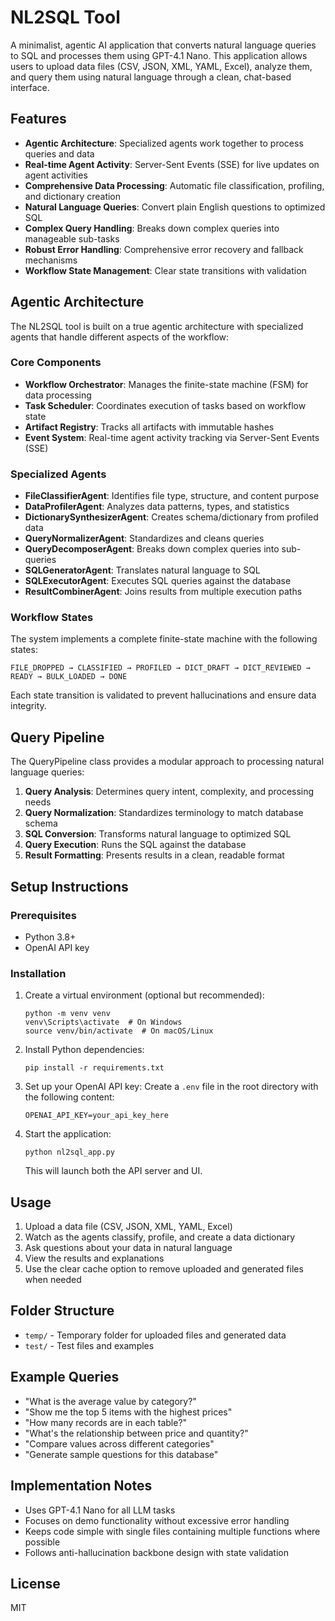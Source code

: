 # NL2SQL Tool

A minimalist, agentic AI application that converts natural language queries to SQL and processes them using GPT-4.1 Nano. This application allows users to upload data files (CSV, JSON, XML, YAML, Excel), analyze them, and query them using natural language through a clean, chat-based interface.

## Features

- **Agentic Architecture**: Specialized agents work together to process queries and data
- **Real-time Agent Activity**: Server-Sent Events (SSE) for live updates on agent activities
- **Comprehensive Data Processing**: Automatic file classification, profiling, and dictionary creation
- **Natural Language Queries**: Convert plain English questions to optimized SQL
- **Complex Query Handling**: Breaks down complex queries into manageable sub-tasks
- **Robust Error Handling**: Comprehensive error recovery and fallback mechanisms
- **Workflow State Management**: Clear state transitions with validation

## Agentic Architecture

The NL2SQL tool is built on a true agentic architecture with specialized agents that handle different aspects of the workflow:

### Core Components

- **Workflow Orchestrator**: Manages the finite-state machine (FSM) for data processing
- **Task Scheduler**: Coordinates execution of tasks based on workflow state
- **Artifact Registry**: Tracks all artifacts with immutable hashes
- **Event System**: Real-time agent activity tracking via Server-Sent Events (SSE)

### Specialized Agents

- **FileClassifierAgent**: Identifies file type, structure, and content purpose
- **DataProfilerAgent**: Analyzes data patterns, types, and statistics
- **DictionarySynthesizerAgent**: Creates schema/dictionary from profiled data
- **QueryNormalizerAgent**: Standardizes and cleans queries
- **QueryDecomposerAgent**: Breaks down complex queries into sub-queries
- **SQLGeneratorAgent**: Translates natural language to SQL
- **SQLExecutorAgent**: Executes SQL queries against the database
- **ResultCombinerAgent**: Joins results from multiple execution paths

### Workflow States

The system implements a complete finite-state machine with the following states:
```
FILE_DROPPED → CLASSIFIED → PROFILED → DICT_DRAFT → DICT_REVIEWED → READY → BULK_LOADED → DONE
```

Each state transition is validated to prevent hallucinations and ensure data integrity.

## Query Pipeline

The QueryPipeline class provides a modular approach to processing natural language queries:

1. **Query Analysis**: Determines query intent, complexity, and processing needs
2. **Query Normalization**: Standardizes terminology to match database schema
3. **SQL Conversion**: Transforms natural language to optimized SQL
4. **Query Execution**: Runs the SQL against the database
5. **Result Formatting**: Presents results in a clean, readable format

## Setup Instructions

### Prerequisites

- Python 3.8+
- OpenAI API key

### Installation

1. Create a virtual environment (optional but recommended):
   ```
   python -m venv venv
   venv\Scripts\activate  # On Windows
   source venv/bin/activate  # On macOS/Linux
   ```

2. Install Python dependencies:
   ```
   pip install -r requirements.txt
   ```

3. Set up your OpenAI API key:
   Create a `.env` file in the root directory with the following content:
   ```
   OPENAI_API_KEY=your_api_key_here
   ```

4. Start the application:
   ```
   python nl2sql_app.py
   ```
   
   This will launch both the API server and UI.

## Usage

1. Upload a data file (CSV, JSON, XML, YAML, Excel)
2. Watch as the agents classify, profile, and create a data dictionary
3. Ask questions about your data in natural language
4. View the results and explanations
5. Use the clear cache option to remove uploaded and generated files when needed

## Folder Structure

- `temp/` - Temporary folder for uploaded files and generated data
- `test/` - Test files and examples

## Example Queries

- "What is the average value by category?"
- "Show me the top 5 items with the highest prices"
- "How many records are in each table?"
- "What's the relationship between price and quantity?"
- "Compare values across different categories"
- "Generate sample questions for this database"

## Implementation Notes

- Uses GPT-4.1 Nano for all LLM tasks
- Focuses on demo functionality without excessive error handling
- Keeps code simple with single files containing multiple functions where possible
- Follows anti-hallucination backbone design with state validation

## License

MIT